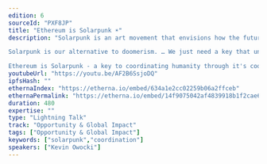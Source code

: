 ```yaml
---
edition: 6
sourceId: "PXF8JP"
title: "Ethereum is Solarpunk ☀️"
description: "Solarpunk is an art movement that envisions how the future might look if humanity succeeded in solving major contemporary challenges with an emphasis on sustainability problems such as climate change and pollution.

Solarpunk is our alternative to doomerism. … We just need a key that unlocks the building of new institutions -- Humanity Coordinating at Webscale.

Ethereum is Solarpunk - a key to coordinating humanity through it's coordination failures."
youtubeUrl: "https://youtu.be/AF2B6SsjoDQ"
ipfsHash: ""
ethernaIndex: "https://etherna.io/embed/634a1e2cc02259b06a2ffceb"
ethernaPermalink: "https://etherna.io/embed/14f9075042af4839918b1f2cae6ada39a343c4832e23e978304ceebec5fa2199"
duration: 480
expertise: ""
type: "Lightning Talk"
track: "Opportunity & Global Impact"
tags: ["Opportunity & Global Impact"]
keywords: ["solarpunk","coordination"]
speakers: ["Kevin Owocki"]
---
```


